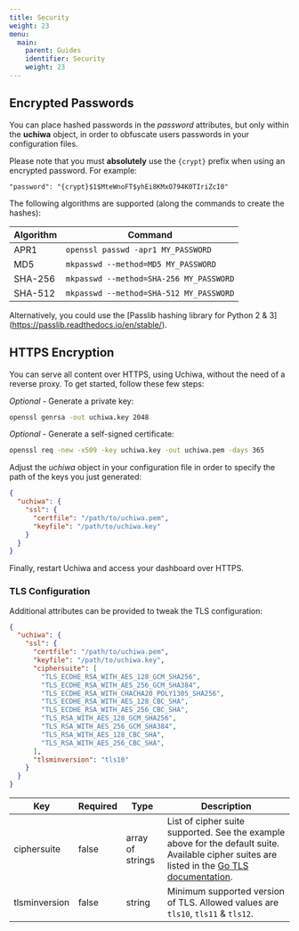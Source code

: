 ```yaml
---
title: Security
weight: 23
menu:
  main:
    parent: Guides
    identifier: Security
    weight: 23
---
```


## Encrypted Passwords
You can place hashed passwords in the *password*
attributes, but only within the **uchiwa** object, in order to obfuscate
users passwords in your configuration files.

Please note that you must **absolutely** use the `{crypt}` prefix when using an encrypted
password. For example:
```
"password": "{crypt}$1$MteWnoFT$yhEi8KMxO794K0TIriZcI0"
```

The following algorithms are supported (along the commands to create the hashes):

Algorithm | Command
----------|---------
APR1 | `openssl passwd -apr1 MY_PASSWORD`
MD5 | `mkpasswd --method=MD5 MY_PASSWORD`
SHA-256 | `mkpasswd --method=SHA-256 MY_PASSWORD`
SHA-512 | `mkpasswd --method=SHA-512 MY_PASSWORD`


Alternatively, you could use the [Passlib hashing library for Python 2 & 3]
(https://passlib.readthedocs.io/en/stable/).

## HTTPS Encryption
You can serve all content over HTTPS, using Uchiwa, without the need of
a reverse proxy. To get started, follow these few steps:

*Optional* - Generate a private key:
```sh
openssl genrsa -out uchiwa.key 2048
```

*Optional* - Generate a self-signed certificate:
```sh
openssl req -new -x509 -key uchiwa.key -out uchiwa.pem -days 365
```

Adjust the *uchiwa* object in your configuration file in order to specify the
path of the keys you just generated:
```json
{
  "uchiwa": {
    "ssl": {
      "certfile": "/path/to/uchiwa.pem",
      "keyfile": "/path/to/uchiwa.key"
    }
  }
}
```

Finally, restart Uchiwa and access your dashboard over HTTPS.

### TLS Configuration

Additional attributes can be provided to tweak the TLS configuration:
```json
{
  "uchiwa": {
    "ssl": {
      "certfile": "/path/to/uchiwa.pem",
      "keyfile": "/path/to/uchiwa.key",
      "ciphersuite": [
        "TLS_ECDHE_RSA_WITH_AES_128_GCM_SHA256",
        "TLS_ECDHE_RSA_WITH_AES_256_GCM_SHA384",
        "TLS_ECDHE_RSA_WITH_CHACHA20_POLY1305_SHA256",
        "TLS_ECDHE_RSA_WITH_AES_128_CBC_SHA",
        "TLS_ECDHE_RSA_WITH_AES_256_CBC_SHA",
        "TLS_RSA_WITH_AES_128_GCM_SHA256",
        "TLS_RSA_WITH_AES_256_GCM_SHA384",
        "TLS_RSA_WITH_AES_128_CBC_SHA",
        "TLS_RSA_WITH_AES_256_CBC_SHA",
      ],
      "tlsminversion": "tls10"
    }
  }
}
```

Key     | Required | Type | Description
--------|----------|------|------
ciphersuite | false | array of strings | List of cipher suite supported. See the example above for the default suite. Available cipher suites are listed in the [Go TLS documentation](https://golang.org/src/crypto/tls/cipher_suites.go).
tlsminversion | false | string | Minimum supported version of TLS. Allowed values are `tls10`, `tls11` & `tls12`.
